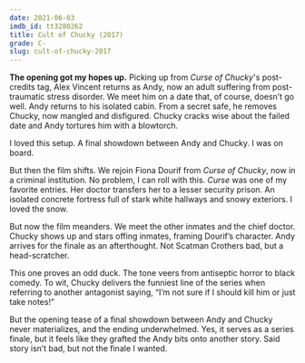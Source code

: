 ```yaml
---
date: 2021-06-03
imdb_id: tt3280262
title: Cult of Chucky (2017)
grade: C-
slug: cult-of-chucky-2017
---
```


**The opening got my hopes up.** Picking up from <span data-imdb-id="tt2230358">_Curse of Chucky_</span>'s post-credits tag, Alex Vincent returns as Andy, now an adult suffering from post-traumatic stress disorder. We meet him on a date that, of course, doesn’t go well. Andy returns to his isolated cabin. From a secret safe, he removes Chucky, now mangled and disfigured. Chucky cracks wise about the failed date and Andy tortures him with a blowtorch.

<!-- end -->

I loved this setup. A final showdown between Andy and Chucky. I was on board.

But then the film shifts. We rejoin Fiona Dourif from _Curse of Chucky_, now in a criminal institution. No problem, I can roll with this. _Curse_ was one of my favorite entries. Her doctor transfers her to a lesser security prison. An isolated concrete fortress full of stark white hallways and snowy exteriors. I loved the snow.

But now the film meanders. We meet the other inmates and the chief doctor. Chucky shows up and stars offing inmates, framing Dourif’s character. Andy arrives for the finale as an afterthought. Not Scatman Crothers bad, but a head-scratcher.

This one proves an odd duck. The tone veers from antiseptic horror to black comedy. To wit, Chucky delivers the funniest line of the series when referring to another antagonist saying, “I’m not sure if I should kill him or just take notes!”

But the opening tease of a final showdown between Andy and Chucky never materializes, and the ending underwhelmed. Yes, it serves as a series finale, but it feels like they grafted the Andy bits onto another story. Said story isn’t bad, but not the finale I wanted.